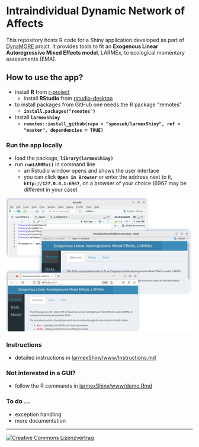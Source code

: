 # Intraindividual Dynamic Network of Affects
This repository hosts R code for a Shiny application developed as part of 
[DynaMORE](http://www.dynamore-project.eu) projct. It provides tools to fit an 
**Exogenous Linear Autoregressive Mixed Effects model**, LARMEx, to ecological 
momentary assessments (EMA). 

## How to use the app?
- install **R** from [r-project](https://www.r-project.org/)
    * install **RStudio** from [rstudio-desktop](https://posit.co/download/rstudio-desktop/)
- to install packages from GitHub one needs the R package "remotes"
    * **`install.packages("remotes")`**
- install **`larmexShiny`**
  * **`remotes::install_github(repo = "spooseh/larmexShiny", ref = "master", dependencies = TRUE)`**
### Run the app locally
- load the package, **`library(larmexShiny)`**
- run **`runLARMEx()`** in command line 
    * an Rstudio window opens and shows the user interface
    * you can click **`Open in Browser`** or enter the address next to it, **`http://127.0.0.1:6967`**, on a browser of your choice (6967 may be different in your case)

<img src="./www/img/RunApp3.png" alt="RunApp.png" width="600"/>

<br>

### Instructions

- detailed instructions in [larmexShiny/www/Instructions.md](https://github.com/spooseh/larmexShiny/www/Instructions.md)

### Not interested in a GUI?
- follow the R commands in [larmexShiny/www/demo.Rmd](larmexShiny/data/demo.R)

### To do ...
- exception handling
- more documentation
 
<hr>
<a rel="license" href="http://creativecommons.org/licenses/by/4.0/">
<img style="right" alt="Creative Commons Lizenzvertrag" style="border-width:0" 
src="https://i.creativecommons.org/l/by/4.0/88x31.png"/></img></a>
